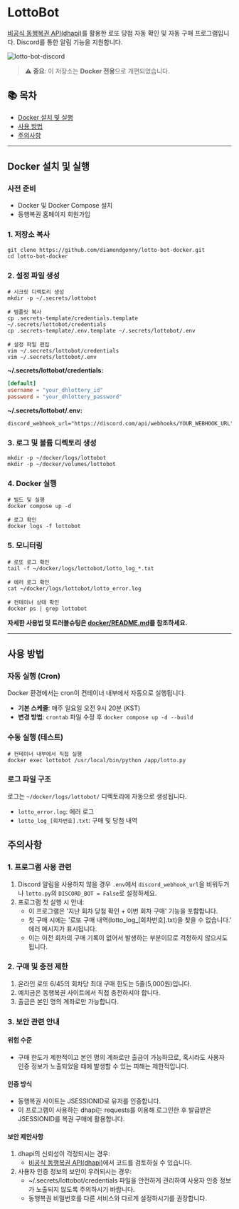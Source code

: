 # LottoBot

[비공식 동행복권 API(dhapi)](https://github.com/roeniss/dhlottery-api)를 활용한 로또 당첨 자동 확인 및 자동 구매 프로그램입니다. Discord를 통한 알림 기능을 지원합니다.

![lotto-bot-discord](https://github.com/user-attachments/assets/4ac7a958-51c8-4d58-9cfc-e5cb6ba56323)

> **⚠️ 중요**: 이 저장소는 **Docker 전용**으로 개편되었습니다.

## 📚 목차
- [Docker 설치 및 실행](#docker-설치-및-실행)
- [사용 방법](#사용-방법)
- [주의사항](#주의사항)

---

## Docker 설치 및 실행

### 사전 준비
- Docker 및 Docker Compose 설치
- 동행복권 홈페이지 회원가입

### 1. 저장소 복사
```shell
git clone https://github.com/diamondgonny/lotto-bot-docker.git
cd lotto-bot-docker
```

### 2. 설정 파일 생성
```shell
# 시크릿 디렉토리 생성
mkdir -p ~/.secrets/lottobot

# 템플릿 복사
cp .secrets-template/credentials.template ~/.secrets/lottobot/credentials
cp .secrets-template/.env.template ~/.secrets/lottobot/.env

# 설정 파일 편집
vim ~/.secrets/lottobot/credentials
vim ~/.secrets/lottobot/.env
```

**~/.secrets/lottobot/credentials:**
```toml
[default]
username = "your_dhlottery_id"
password = "your_dhlottery_password"
```

**~/.secrets/lottobot/.env:**
```env
discord_webhook_url="https://discord.com/api/webhooks/YOUR_WEBHOOK_URL"
```

### 3. 로그 및 볼륨 디렉토리 생성
```shell
mkdir -p ~/docker/logs/lottobot
mkdir -p ~/docker/volumes/lottobot
```

### 4. Docker 실행
```shell
# 빌드 및 실행
docker compose up -d

# 로그 확인
docker logs -f lottobot
```

### 5. 모니터링
```shell
# 로또 로그 확인
tail -f ~/docker/logs/lottobot/lotto_log_*.txt

# 에러 로그 확인
cat ~/docker/logs/lottobot/lotto_error.log

# 컨테이너 상태 확인
docker ps | grep lottobot
```

**자세한 사용법 및 트러블슈팅은 [docker/README.md](docker/README.md)를 참조하세요.**

---

## 사용 방법

### 자동 실행 (Cron)
Docker 환경에서는 cron이 컨테이너 내부에서 자동으로 실행됩니다.
- **기본 스케줄**: 매주 일요일 오전 9시 20분 (KST)
- **변경 방법**: `crontab` 파일 수정 후 `docker compose up -d --build`

### 수동 실행 (테스트)
```shell
# 컨테이너 내부에서 직접 실행
docker exec lottobot /usr/local/bin/python /app/lotto.py
```

### 로그 파일 구조
로그는 `~/docker/logs/lottobot/` 디렉토리에 자동으로 생성됩니다.
- `lotto_error.log`: 에러 로그
- `lotto_log_[회차번호].txt`: 구매 및 당첨 내역


## 주의사항

### 1. 프로그램 사용 관련
1. Discord 알림을 사용하지 않을 경우 `.env`에서 `discord_webhook_url`을 비워두거나 `lotto.py`의 `DISCORD_BOT = False`로 설정하세요.
2. 프로그램 첫 실행 시 안내:
    - 이 프로그램은 '지난 회차 당첨 확인 + 이번 회차 구매' 기능을 포함합니다.
    - 첫 구매 시에는 '로또 구매 내역(lotto_log_[회차번호].txt)을 찾을 수 없습니다.' 에러 메시지가 표시됩니다.
    - 이는 이전 회차의 구매 기록이 없어서 발생하는 부분이므로 걱정하지 않으셔도 됩니다.

### 2. 구매 및 충전 제한
1. 온라인 로또 6/45의 회차당 최대 구매 한도는 5줄(5,000원)입니다.
2. 예치금은 동행복권 사이트에서 직접 충전하셔야 합니다.
3. 출금은 본인 명의 계좌로만 가능합니다.

### 3. 보안 관련 안내
#### 위험 수준
- 구매 한도가 제한적이고 본인 명의 계좌로만 출금이 가능하므로, 혹시라도 사용자 인증 정보가 노출되었을 때에 발생할 수 있는 피해는 제한적입니다.
#### 인증 방식
- 동행복권 사이트는 JSESSIONID로 유저를 인증합니다.
- 이 프로그램이 사용하는 dhapi는 requests를 이용해 로그인한 후 발급받은 JSESSIONID를 복권 구매에 활용합니다.
#### 보안 제안사항
1. dhapi의 신뢰성이 걱정되시는 경우:
    - [비공식 동행복권 API(dhapi)](https://github.com/roeniss/dhlottery-api)에서 코드를 검토하실 수 있습니다.
2. 사용자 인증 정보의 보안이 우려되시는 경우:
    - ~/.secrets/lottobot/credentials 파일을 안전하게 관리하여 사용자 인증 정보가 노출되지 않도록 주의하시기 바랍니다.
    - 동행복권 비밀번호를 다른 서비스와 다르게 설정하시기를 권장합니다.
